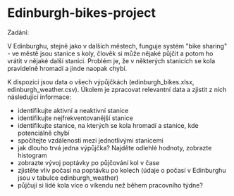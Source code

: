 # Edinburgh-bikes-project

Zadání:

V Edinburghu, stejně jako v dalších městech, funguje systém "bike sharing" - ve městě jsou stanice s koly, člověk si může nějaké půjčit a potom ho vrátit v nějaké další stanici. Problém je, že v některých stanicích se kola pravidelně hromadí a jinde naopak chybí.

K dispozici jsou data o všech výpůjčkách (edinburgh_bikes.xlsx, edinburgh_weather.csv). Úkolem je zpracovat relevantní data a zjistit z nich následující informace:

- identifikujte aktivní a neaktivní stanice
- identifikujte nejfrekventovanější stanice
- identifikujte stanice, na kterých se kola hromadí a stanice, kde potenciálně chybí
- spočítejte vzdálenosti mezi jednotlivými stanicemi
- jak dlouho trvá jedna výpůjčka? Najděte odlehlé hodnoty, zobrazte histogram
- zobrazte vývoj poptávky po půjčování kol v čase
- zjistěte vliv počasí na poptávku po kolech (údaje o počasí v Edinburghu jsou v tabulce edinburgh_weather)
- půjčují si lidé kola více o víkendu než během pracovního týdne?
